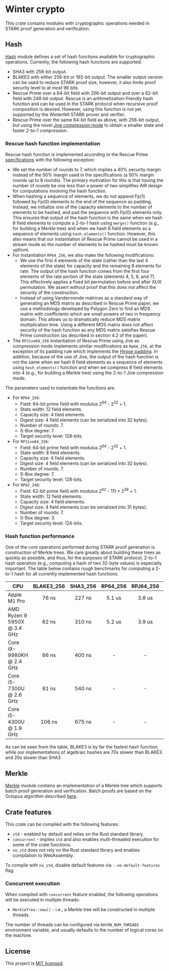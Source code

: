 # Winter crypto
This crate contains modules with cryptographic operations needed in STARK proof generation and verification.

## Hash
[Hash](src/hash) module defines a set of hash functions available for cryptographic operations. Currently, the following hash functions are supported:
 
* SHA3 with 256-bit output.
* BLAKE3 with either 256-bit or 192-bit output. The smaller output version can be used to reduce STARK proof size, however, it also limits proof security level to at most 96 bits.
* Rescue Prime over a 64-bit field with 256-bit output and over a 62-bit field with 248-bit output. Rescue is an arithmetization-friendly hash function and can be used in the STARK protocol when recursive proof composition is desired. However, using this function is not yet supported by the Winterfell STARK prover and verifier.
* Rescue Prime over the same 64-bit field as above, with 256-bit output, but using the novel [Jive compression mode](https://eprint.iacr.org/2022/840.pdf) to obtain a smaller state and faster 2-to-1 compression.

### Rescue hash function implementation
Rescue hash function is implemented according to the Rescue Prime [specifications](https://eprint.iacr.org/2020/1143.pdf) with the following exception:
* We set the number of rounds to 7, which implies a 40% security margin instead of the 50% margin used in the specifications (a 50% margin rounds up to 8 rounds). The primary motivation for this is that having the number of rounds be one less than a power of two simplifies AIR design for computations involving the hash function.
* When hashing a sequence of elements, we do not append Fp(1) followed by Fp(0) elements to the end of the sequence as padding. Instead, we initialize one of the capacity elements to the number of elements to be hashed, and pad the sequence with Fp(0) elements only. This ensures that output of the hash function is the same when we hash 8 field elements to compute a 2-to-1 hash using `merge()` function (e.g., for building a Merkle tree) and when we hash 8 field elements as a sequence of elements using `hash_elements()` function. However, this also means that our instantiation of Rescue Prime cannot be used in a stream mode as the number of elements to be hashed must be known upfront.
* For instantiation `RP64_256`, we also make the following modifications:
  - We use the first 4 elements of the state (rather than the last 4 elements of the state) for capacity and the remaining 8 elements for rate. The output of the hash function comes from the first four elements of the rate portion of the state (elements 4, 5, 6, and 7). This effectively applies a fixed bit permutation before and after XLIX permutation. We assert without proof that this does not affect the security of the construction.
  - Instead of using Vandermonde matrices as a standard way of generating an MDS matrix as described in Rescue Prime paper, we use a methodology developed by Polygon Zero to find an MDS matrix with coefficients which are small powers of two in frequency domain. This allows us to dramatically reduce MDS matrix multiplication time. Using a different MDS matrix does not affect security of the hash function as any MDS matrix satisfies Rescue Prime construction (as described in section 4.2 of the paper).
* The `RPJive64_256` instantiation of Rescue Prime using Jive as compression mode implements similar modifications as `Rp64_256`, at the exception of its padding rule which implements the [Hirose padding](https://www.researchgate.net/publication/325706626_Sequential_Hashing_with_Minimum_Padding). In addition, because of the use of Jive, the output of the hash function is not the same when we hash 8 field elements as a sequence of elements using `hash_elements()` function and when we compress 8 field elements into 4 (e.g., for building a Merkle tree) using the 2-to-1 Jive compression mode.

The parameters used to instantiate the functions are:
* For `RP64_256`:
  - Field: 64-bit prime field with modulus 2<sup>64</sup> - 2<sup>32</sup> + 1.
  - State width: 12 field elements.
  - Capacity size: 4 field elements.
  - Digest size: 4 field elements (can be serialized into 32 bytes).
  - Number of rounds: 7.
  - S-Box degree: 7.
  - Target security level: 128-bits.
* For `RPJive64_256`:
  - Field: 64-bit prime field with modulus 2<sup>64</sup> - 2<sup>32</sup> + 1.
  - State width: 8 field elements.
  - Capacity size: 4 field elements.
  - Digest size: 4 field elements (can be serialized into 32 bytes).
  - Number of rounds: 7.
  - S-Box degree: 7.
  - Target security level: 128-bits.
* For `RP62_248`:
  - Field: 62-bit prime field with modulus 2<sup>62</sup> - 111 * 2<sup>39</sup> + 1.
  - State width: 12 field elements.
  - Capacity size: 4 field elements.
  - Digest size: 4 field elements (can be serialized into 31 bytes).
  - Number of rounds: 7.
  - S-Box degree: 3.
  - Target security level: 124-bits.


### Hash function performance
One of the core operations performed during STARK proof generation is construction of Merkle trees. We care greatly about building these trees as quickly as possible, and thus, for the purposes of STARK protocol, 2-to-1 hash operation (e.g., computing a hash of two 32-byte values) is especially important. The table below contains rough benchmarks for computing a 2-to-1 hash for all currently implemented hash functions.

| CPU                         | BLAKE3_256 | SHA3_256 | RP64_256 | RPJ64_256 | RP62_248 |
| --------------------------- | :--------: | :------: | :------: | :-------: | :------: |
| Apple M1 Pro                | 76 ns      | 227 ns   | 5.1 us   | 3.8 us    | 7.1 us   |
| AMD Ryzen 9 5950X @ 3.4 GHz | 62 ns      | 310 ns   | 5.2 us   | 3.9 us    | 6.9 us   |
| Core i9-9980KH @ 2.4 GHz    | 66 ns      | 400 ns   | -        | -         | 6.6 us   |
| Core i5-7300U @ 2.6 GHz     | 81 ns      | 540 ns   | -        | -         | 9.5 us   |
| Core i5-4300U @ 1.9 GHz     | 106 ns     | 675 ns   | -        | -         | 13.9 us  |

As can be seen from the table, BLAKE3 is by far the fastest hash function, while our implementations of algebraic hashes are 70x slower than BLAKE3 and 20x slower than SHA3.

## Merkle
[Merkle](src/merkle) module contains an implementation of a Merkle tree which supports batch proof generation and verification. Batch proofs are based on the Octopus algorithm described [here](https://eprint.iacr.org/2017/933).

## Crate features
This crate can be compiled with the following features:

* `std` - enabled by default and relies on the Rust standard library.
* `concurrent` - implies `std` and also enables multi-threaded execution for some of the crate functions.
* `no_std` does not rely on the Rust standard library and enables compilation to WebAssembly.

To compile with `no_std`, disable default features via `--no-default-features` flag.

### Concurrent execution
When compiled with `concurrent` feature enabled, the following operations will be executed in multiple threads:

* `MerkleTree::new()` - i.e., a Merkle tree will be constructed in multiple threads.

The number of threads can be configured via `RAYON_NUM_THREADS` environment variable, and usually defaults to the number of logical cores on the machine.

License
-------

This project is [MIT licensed](../LICENSE).
